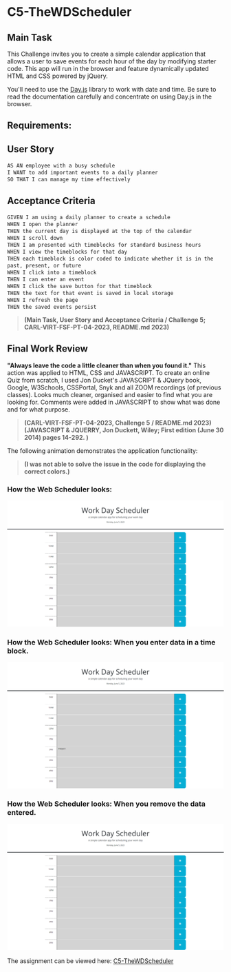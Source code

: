 # C5-TheWDScheduler
## Main Task

This Challenge invites you to create a simple calendar application that allows a user to save events for each hour of the day by modifying starter code. This app will run in the browser and feature dynamically updated HTML and CSS powered by jQuery.

You'll need to use the [Day.js](https://day.js.org/en/) library to work with date and time. Be sure to read the documentation carefully and concentrate on using Day.js in the browser.

## Requirements:

## User Story

```
AS AN employee with a busy schedule
I WANT to add important events to a daily planner
SO THAT I can manage my time effectively
```
## Acceptance Criteria

```
GIVEN I am using a daily planner to create a schedule
WHEN I open the planner
THEN the current day is displayed at the top of the calendar
WHEN I scroll down
THEN I am presented with timeblocks for standard business hours
WHEN I view the timeblocks for that day
THEN each timeblock is color coded to indicate whether it is in the past, present, or future
WHEN I click into a timeblock
THEN I can enter an event
WHEN I click the save button for that timeblock
THEN the text for that event is saved in local storage
WHEN I refresh the page
THEN the saved events persist
```
> **(Main Task, User Story and Acceptance Criteria / Challenge 5; CARL-VIRT-FSF-PT-04-2023, README.md 2023)** 

## Final Work Review

**"Always leave the code a little cleaner than when you found it."**  This action was applied to HTML, CSS and JAVASCRIPT. To create an online Quiz from scratch, I used Jon Ducket's JAVASCRIPT & JQuery book, Google, W3Schools, CSSPortal, Snyk and all ZOOM recordings (of previous classes). Looks much cleaner, organised and easier to find what you are looking for. Comments were added in JAVASCRIPT to show what was done and for what purpose.

> **(CARL-VIRT-FSF-PT-04-2023, Challenge 5 / README.md 2023)**
> **(JAVASCRIPT & JQUERRY, Jon Duckett, Wiley; First edition (June 30 2014) pages 14-292. )**

The following animation demonstrates the application functionality:

> **(I was not able to solve the issue in the code for displaying the correct colors.)**

### How the Web Scheduler looks:

![images/WDScheduler.png](images/WDScheduler.png)

### How the Web Scheduler looks: When you enter data in a time block.

![images/WDScheduler1.png](images/WDScheduler1.png)

### How the Web Scheduler looks: When you remove the data entered.

![images/WDScheduler2.png](images/WDScheduler2.png)

The assignment can be viewed here: [C5-TheWDScheduler]()
